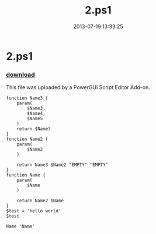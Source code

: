 ﻿---
pid:            4314
parent:         0
children:       
poster:         Anonymous
title:          2.ps1
date:           2013-07-19 13:33:25
description:    This file was uploaded by a PowerGUI Script Editor Add-on.
format:         posh
---

# 2.ps1

### [download](4314.ps1)  

This file was uploaded by a PowerGUI Script Editor Add-on.

```posh
function Name3 {
	param(
		$Name3,
		$Name4,
		$Name5
	)
	return $Name3	
}
function Name2 {
	param(
		$Name2
	)

	return Name3 $Name2 "EMPTY" "EMPTY"
}
function Name {
	param(
		$Name
	)

	return Name2 $Name
}
$test = 'hello world'
$test

Name 'Name'




```

